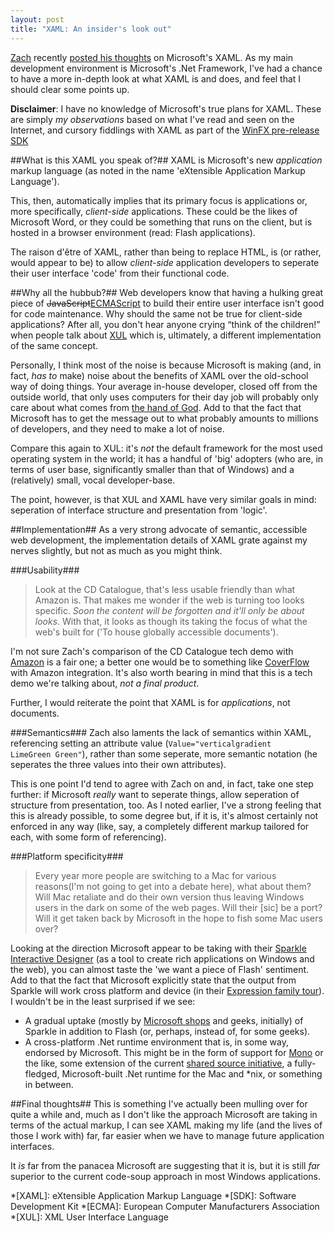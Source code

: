 ```yaml
---
layout: post
title: "XAML: An insider's look out"
---
```

[Zach][zach home] recently [posted his thoughts][zach xaml post] on 
Microsoft's XAML. As my main development environment is Microsoft's .Net Framework, I've had a chance to have a more in-depth look at what XAML is and does, and feel that I should clear some points up.

**Disclaimer**: I have no knowledge of Microsoft's true plans for XAML. These are simply <em>my observations</em> based on what I've read and seen on the Internet, and cursory fiddlings with XAML as part of the [WinFX pre-release SDK][WinFX SDK]

##What is this XAML you speak of?##
XAML is Microsoft's new <em>application</em> markup language (as noted in the name 'eXtensible Application Markup Language'). 

This, then, automatically implies that its primary focus is applications or, more specifically, <em>client-side</em> applications. These could be the likes of Microsoft Word, or they could be something that runs on the client, but is hosted in a browser environment (read: Flash applications).

The <span xml:lang="fr">raison d'être</span> of XAML, rather than being to replace HTML, is (or rather, would appear to be) to allow <em>client-side</em> application developers to seperate their user interface 'code' from their functional code.  

##Why all the hubbub?##
Web developers know that having a hulking great piece of <del>JavaScript</del><ins>ECMAScript</ins> to build their entire user interface isn't good for code maintenance. Why should the same not be true for client-side applications? After all, you don't hear anyone crying <q>think of the children!</q> when people talk about [XUL][Wiki XUL] which is, ultimately, a different implementation of the same concept.

Personally, I think most of the noise is because Microsoft is making (and, in fact, <em>has to</em> make) noise about the benefits of XAML over the old-school way of doing things. Your average in-house developer, closed off from the outside world, that only uses computers for their day job will probably only care about what comes from [the hand of God][msdn]. Add to that the fact that Microsoft has to get the message out to what probably amounts to millions of developers, and they need to make a lot of noise.

Compare this again to XUL: it's <em>not</em> the default framework for the most used operating system in the world; it has a handful of 'big' adopters (who are, in terms of user base, significantly smaller than that of Windows) and a (relatively) small, vocal developer-base. 

The point, however, is that XUL and XAML have very similar goals in mind: seperation of interface structure and presentation from 'logic'.

##Implementation##
As a very strong advocate of semantic, accessible web development, the implementation details of XAML grate against my nerves slightly, but not as much as you might think. 

###Usability###
> Look at the CD Catalogue, that's less usable friendly than what Amazon is. That makes me wonder if the web is turning too looks specific. <em>Soon the content will be forgotten and it'll only be about looks</em>. With that, it looks as though its taking the focus of what the web's built for ('To house globally accessible documents').

I'm not sure Zach's comparison of the CD Catalogue tech demo with [Amazon][] is a fair one; a better one would be to something like [CoverFlow][] with Amazon integration. It's also worth bearing in mind that this is a tech demo we're talking about, <em>not a final product</em>. 

Further, I would reiterate the point that XAML is for <em>applications</em>, not documents.

###Semantics###
Zach also laments the lack of semantics within XAML, referencing setting an attribute value (<code>Value="verticalgradient LimeGreen Green"</code>), rather than some seperate, more semantic notation (he seperates the three values into their own attributes). 

This is one point I'd tend to agree with Zach on and, in fact, take one step further: if Microsoft <em>really</em> want to seperate things, allow seperation of structure from presentation, too. As I noted earlier, I've a strong feeling that this is already possible, to some degree but, if it is, it's almost certainly not enforced in any way (like, say, a completely different markup tailored for each, with some form of referencing).

###Platform specificity###
>Every year more people are switching to a Mac for various reasons(I'm not going to get into a debate here), what about them? Will Mac retaliate and do their own version thus leaving Windows users in the dark on some of the web pages. Will their \[sic\] be a port? Will it get taken back by Microsoft in the hope to fish some Mac users over?

Looking at the direction Microsoft appear to be taking with their [Sparkle Interactive Designer][Sparkle] (as a tool to create rich applications on Windows and the web), you can almost taste the 'we want a piece of Flash' sentiment. Add to that the fact that Microsoft explicitly state that the output from Sparkle will work cross platform and device (in their [Expression family tour][Expression tour]). I wouldn't be in the least surprised if we see:

* A gradual uptake (mostly by [Microsoft shops][FSC] and geeks, initially) of Sparkle in addition to Flash (or, perhaps, instead of, for some geeks).
* A cross-platform .Net runtime environment that is, in some way, endorsed by Microsoft. This might be in the form of support for [Mono][] or the like, some extension of the current [shared source initiative][.Net shared source], a fully-fledged, Microsoft-built .Net runtime for the Mac and *nix, or something in between.

##Final thoughts##
This is something I've actually been mulling over for quite a while and, much as I don't like the approach Microsoft are taking in terms of the actual markup, I can see XAML making my life (and the lives of those I work with) far, far easier when we have to manage future application interfaces.

It <em>is</em> far from the panacea Microsoft are suggesting that it is, but it is still <em>far</em> superior to the current code-soup approach in most Windows applications.

[zach home]: http://www.zachinglis.com/ "Zach Inglis"
[zach xaml post]: http://www.zachinglis.com/web-accessibility/xaml-who/ "XAML: An Outsiders Look In"
[WinFX SDK]: http://www.microsoft.com/downloads/info.aspx?u=http%3A%2F%2Fgo.microsoft.com%2Ffwlink%2F%3FLinkId%3D50707&na=44&p=0&SrcDisplayLang=en&SrcCategoryId=&SrcFamilyId=CE888B4C-CCBD-452F-9D90-F4B7190CCA24
[Wiki XUL]: http://en.wikipedia.org/wiki/XUL "Wikipedia entry on XUL"
[msdn]: http://msdn.microsoft.com/ "Microsoft Developer Network"
[Amazon]: http://www.amazon.com/
[CoverFlow]: http://www.steelskies.com/coverflow/HomePage.html
[Sparkle]: http://www.microsoft.com/products/expression/en/interactive_designer/default.aspx
[Expression tour]: http://www.microsoft.com/products/expression/en/demos.aspx "Microsoft Expression Tours & Demos"
[FSC]: http://www.fujitsu-siemens.com/ "Fujitsu Siemens Computers, the company I work for"
[Mono]: http://www.mono-project.com/
[.Net shared source]: http://www.microsoft.com/downloads/details.aspx?FamilyId=3A1C93FA-7462-47D0-8E56-8DD34C6292F0&displaylang=en

*[XAML]: eXtensible Application Markup Language
*[SDK]: Software Development Kit
*[ECMA]: European Computer Manufacturers Association
*[XUL]: XML User Interface Language

